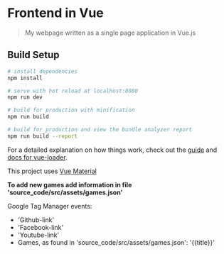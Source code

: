 # Frontend in Vue

> My webpage written as a single page application in Vue.js

## Build Setup

``` bash
# install dependencies
npm install

# serve with hot reload at localhost:8080
npm run dev

# build for production with minification
npm run build

# build for production and view the bundle analyzer report
npm run build --report
```

For a detailed explanation on how things work, check out the [guide](http://vuejs-templates.github.io/webpack/) and [docs for vue-loader](http://vuejs.github.io/vue-loader).

This project uses [Vue Material](https://vuematerial.io)

__To add new games add information in file 'source_code/src/assets/games.json'__

Google Tag Manager events:
* 'Github-link'
* 'Facebook-link'
* 'Youtube-link'
* Games, as found in 'source_code/src/assets/games.json': '{{title}}'
